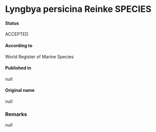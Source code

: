 # Lyngbya persicina Reinke SPECIES

#### Status
ACCEPTED

#### According to
World Register of Marine Species

#### Published in
null

#### Original name
null

### Remarks
null